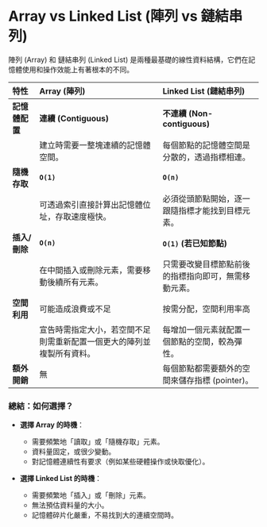 # Array vs Linked List (陣列 vs 鏈結串列)

陣列 (Array) 和 鏈結串列 (Linked List) 是兩種最基礎的線性資料結構，它們在記憶體使用和操作效能上有著根本的不同。

| 特性 | Array (陣列) | Linked List (鏈結串列) |
| :--- | :--- | :--- |
| **記憶體配置** | **連續 (Contiguous)** | **不連續 (Non-contiguous)** |
| | 建立時需要一整塊連續的記憶體空間。 | 每個節點的記憶體空間是分散的，透過指標相連。 |
| **隨機存取** | **`O(1)`** | **`O(n)`** |
| | 可透過索引直接計算出記憶體位址，存取速度極快。 | 必須從頭節點開始，逐一跟隨指標才能找到目標元素。 |
| **插入/刪除** | **`O(n)`** | **`O(1)` (若已知節點)** |
| | 在中間插入或刪除元素，需要移動後續所有元素。 | 只需要改變目標節點前後的指標指向即可，無需移動元素。 |
| **空間利用** | 可能造成浪費或不足 | 按需分配，空間利用率高 |
| | 宣告時需指定大小，若空間不足則需重新配置一個更大的陣列並複製所有資料。 | 每增加一個元素就配置一個節點的空間，較為彈性。 |
| **額外開銷** | 無 | 每個節點都需要額外的空間來儲存指標 (pointer)。 |

### 總結：如何選擇？

*   **選擇 Array 的時機**：
    *   需要頻繁地「讀取」或「隨機存取」元素。
    *   資料量固定，或很少變動。
    *   對記憶體連續性有要求（例如某些硬體操作或快取優化）。

*   **選擇 Linked List 的時機**：
    *   需要頻繁地「插入」或「刪除」元素。
    *   無法預估資料量的大小。
    *   記憶體碎片化嚴重，不易找到大的連續空間時。
